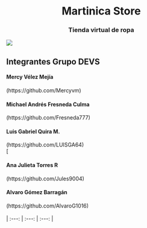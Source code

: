 <h1 align="center"> Martinica Store </h1>
<h3 align="center">Tienda virtual de ropa</h3>

<img align="center" src="https://user-images.githubusercontent.com/104043441/194168731-19adb72a-4990-4534-b711-e763142da6c4.png"> 

## Integrantes Grupo DEVS

<h4>Mercy Vélez Mejía</h4>(https://github.com/Mercyvm) 
<br><h4>Michael Andrés Fresneda Culma</h4>(https://github.com/Fresneda777) 
<br><h4>Luis Gabriel Quira M.</h4>(https://github.com/LUISGA64) 
<br>[<h4>Ana Julieta Torres R</h4>(https://github.com/Jules9004)  
<br><h4>Alvaro Gómez Barragán</h4>(https://github.com/AlvaroG1016) 
<br><br>
      | :---: | :---: | :---: |
